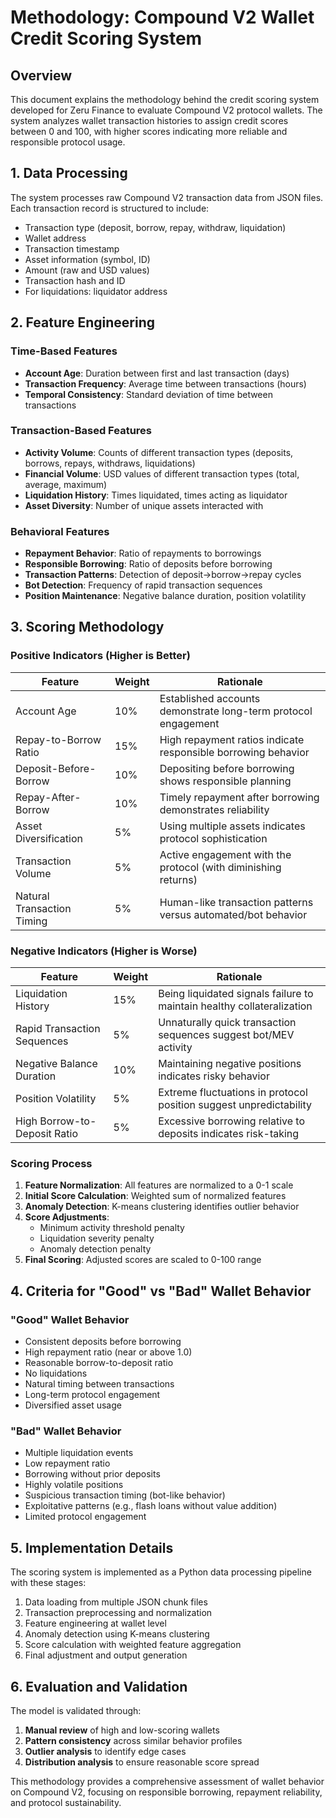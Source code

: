 # Methodology: Compound V2 Wallet Credit Scoring System

## Overview

This document explains the methodology behind the credit scoring system developed for Zeru Finance to evaluate Compound V2 protocol wallets. The system analyzes wallet transaction histories to assign credit scores between 0 and 100, with higher scores indicating more reliable and responsible protocol usage.

## 1. Data Processing

The system processes raw Compound V2 transaction data from JSON files. Each transaction record is structured to include:

- Transaction type (deposit, borrow, repay, withdraw, liquidation)
- Wallet address
- Transaction timestamp
- Asset information (symbol, ID)
- Amount (raw and USD values)
- Transaction hash and ID
- For liquidations: liquidator address

## 2. Feature Engineering

### Time-Based Features
- **Account Age**: Duration between first and last transaction (days)
- **Transaction Frequency**: Average time between transactions (hours)
- **Temporal Consistency**: Standard deviation of time between transactions

### Transaction-Based Features
- **Activity Volume**: Counts of different transaction types (deposits, borrows, repays, withdraws, liquidations)
- **Financial Volume**: USD values of different transaction types (total, average, maximum)
- **Liquidation History**: Times liquidated, times acting as liquidator
- **Asset Diversity**: Number of unique assets interacted with

### Behavioral Features
- **Repayment Behavior**: Ratio of repayments to borrowings
- **Responsible Borrowing**: Ratio of deposits before borrowing
- **Transaction Patterns**: Detection of deposit→borrow→repay cycles
- **Bot Detection**: Frequency of rapid transaction sequences
- **Position Maintenance**: Negative balance duration, position volatility

## 3. Scoring Methodology

### Positive Indicators (Higher is Better)
| Feature | Weight | Rationale |
|---------|--------|-----------|
| Account Age | 10% | Established accounts demonstrate long-term protocol engagement |
| Repay-to-Borrow Ratio | 15% | High repayment ratios indicate responsible borrowing behavior |
| Deposit-Before-Borrow | 10% | Depositing before borrowing shows responsible planning |
| Repay-After-Borrow | 10% | Timely repayment after borrowing demonstrates reliability |
| Asset Diversification | 5% | Using multiple assets indicates protocol sophistication |
| Transaction Volume | 5% | Active engagement with the protocol (with diminishing returns) |
| Natural Transaction Timing | 5% | Human-like transaction patterns versus automated/bot behavior |

### Negative Indicators (Higher is Worse)
| Feature | Weight | Rationale |
|---------|--------|-----------|
| Liquidation History | 15% | Being liquidated signals failure to maintain healthy collateralization |
| Rapid Transaction Sequences | 5% | Unnaturally quick transaction sequences suggest bot/MEV activity |
| Negative Balance Duration | 10% | Maintaining negative positions indicates risky behavior |
| Position Volatility | 5% | Extreme fluctuations in protocol position suggest unpredictability |
| High Borrow-to-Deposit Ratio | 5% | Excessive borrowing relative to deposits indicates risk-taking |

### Scoring Process

1. **Feature Normalization**: All features are normalized to a 0-1 scale
2. **Initial Score Calculation**: Weighted sum of normalized features
3. **Anomaly Detection**: K-means clustering identifies outlier behavior
4. **Score Adjustments**:
   - Minimum activity threshold penalty
   - Liquidation severity penalty
   - Anomaly detection penalty
5. **Final Scoring**: Adjusted scores are scaled to 0-100 range

## 4. Criteria for "Good" vs "Bad" Wallet Behavior

### "Good" Wallet Behavior
- Consistent deposits before borrowing
- High repayment ratio (near or above 1.0)
- Reasonable borrow-to-deposit ratio
- No liquidations
- Natural timing between transactions
- Long-term protocol engagement
- Diversified asset usage

### "Bad" Wallet Behavior
- Multiple liquidation events
- Low repayment ratio
- Borrowing without prior deposits
- Highly volatile positions
- Suspicious transaction timing (bot-like behavior)
- Exploitative patterns (e.g., flash loans without value addition)
- Limited protocol engagement

## 5. Implementation Details

The scoring system is implemented as a Python data processing pipeline with these stages:

1. Data loading from multiple JSON chunk files
2. Transaction preprocessing and normalization
3. Feature engineering at wallet level
4. Anomaly detection using K-means clustering
5. Score calculation with weighted feature aggregation
6. Final adjustment and output generation

## 6. Evaluation and Validation

The model is validated through:

1. **Manual review** of high and low-scoring wallets
2. **Pattern consistency** across similar behavior profiles
3. **Outlier analysis** to identify edge cases
4. **Distribution analysis** to ensure reasonable score spread

This methodology provides a comprehensive assessment of wallet behavior on Compound V2, focusing on responsible borrowing, repayment reliability, and protocol sustainability.
